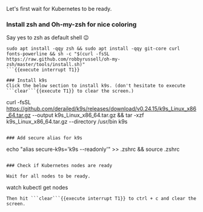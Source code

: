 Let's first wait for Kubernetes to be ready.

### Install zsh and Oh-my-zsh for nice coloring
Say yes to zsh as default shell 😉️
```
sudo apt install -qqy zsh && sudo apt install -qqy git-core curl fonts-powerline && sh -c "$(curl -fsSL https://raw.github.com/robbyrussell/oh-my-zsh/master/tools/install.sh)" 
```{{execute interrupt T1}}

### Install k9s
Click the below section to install k9s. (don't hesitate to execute ```clear```{{execute T1}} to clear the screen.)
```
curl -fsSL https://github.com/derailed/k9s/releases/download/v0.24.15/k9s_Linux_x86_64.tar.gz --output k9s_Linux_x86_64.tar.gz && tar -xzf k9s_Linux_x86_64.tar.gz --directory /usr/bin k9s
```{{execute T1}}

### Add secure alias for k9s
```
echo "alias secure-k9s='k9s --readonly'" >> .zshrc && source .zshrc
```{{execute T1}}

### Check if Kubernetes nodes are ready

Wait for all nodes to be ready.
```
watch kubectl get nodes
```{{execute T1}}
Then hit ```clear```{{execute interrupt T1}} to ctrl + c and clear the screen.